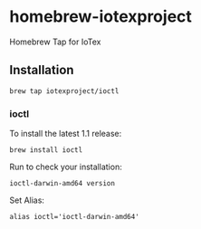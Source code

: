 homebrew-iotexproject
==============
Homebrew Tap for IoTex 

## Installation
```
brew tap iotexproject/ioctl
```
### ioctl
To install the latest 1.1 release:
```
brew install ioctl
```
Run to check your installation:
```
ioctl-darwin-amd64 version
```
Set Alias:
```
alias ioctl='ioctl-darwin-amd64'
```

